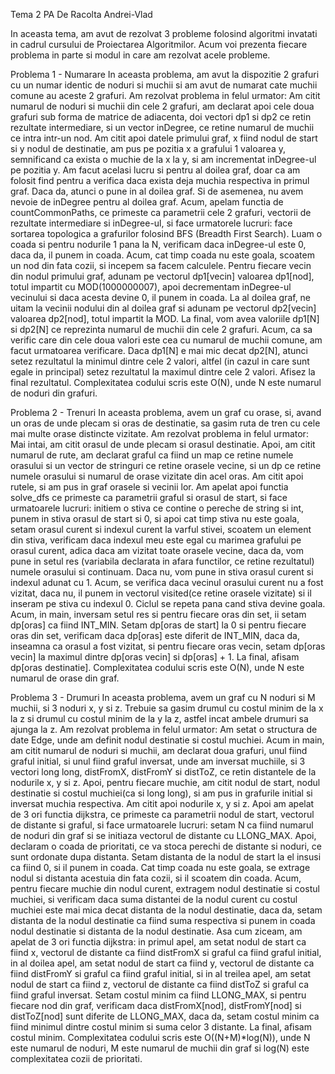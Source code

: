 Tema 2 PA
De Racolta Andrei-Vlad

In aceasta tema, am avut de rezolvat 3 probleme folosind algoritmi invatati in cadrul cursului de Proiectarea Algoritmilor.
Acum voi prezenta fiecare problema in parte si modul in care am rezolvat acele probleme.

Problema 1 - Numarare
In aceasta problema, am avut la dispozitie 2 grafuri cu un numar identic de noduri si muchii si am avut de numarat cate muchii 
comune au aceste 2 grafuri.
Am rezolvat problema in felul urmator: Am citit numarul de noduri si muchii din cele 2 grafuri, am declarat apoi cele doua
grafuri sub forma de matrice de adiacenta, doi vectori dp1 si dp2 ce retin rezultate intermediare, si un vector inDegree, ce 
retine numarul de muchii ce intra intr-un nod. Am citit apoi datele primului graf, x fiind
nodul de start si y nodul de destinatie, am pus pe pozitia x a grafului 1 valoarea y, semnificand ca exista o muchie de la x la 
y, si am incrementat inDegree-ul pe pozitia y. Am facut acelasi lucru si pentru al doilea graf, doar ca am folosit find pentru
a verifica daca exista deja muchia respectiva in primul graf. Daca da, atunci o pune in al doilea graf. Si de asemenea, nu avem 
nevoie de inDegree pentru al doilea graf. Acum, apelam functia de countCommonPaths, ce primeste ca parametrii cele 2 grafuri, 
vectorii de rezultate intermediare si inDegree-ul, si face urmatorele lucruri: face sortarea topologica a grafurilor folosind BFS
(Breadth First Search). Luam o coada si pentru nodurile 1 pana la N, verificam daca inDegree-ul este 0, daca da, il punem in 
coada. Acum, cat timp coada nu este goala, scoatem un nod din fata cozii, si incepem sa facem calculele. Pentru fiecare vecin din 
nodul primului graf, adunam pe vectorul dp1[vecin] valoarea dp1[nod], totul impartit cu MOD(1000000007), apoi decrementam 
inDegree-ul vecinului si daca acesta devine 0, il punem in coada. La al doilea graf, ne uitam la vecinii nodului din al doilea 
graf si adunam pe vectorul dp2[vecin] valoarea dp2[nod], totul impartit la MOD. La final, vom avea valoriile dp1[N] si dp2[N] ce 
reprezinta numarul de muchii din cele 2 grafuri. Acum, ca sa verific care din cele doua valori este cea cu numarul de muchii 
comune, am facut urmatoarea verificare. Daca dp1[N] e mai mic decat dp2[N], atunci setez rezultatul la minimul dintre cele 2 
valori, altfel (in cazul in care sunt egale in principal) setez rezultatul la maximul dintre cele 2 valori. Afisez la final 
rezultatul.
Complexitatea codului scris este O(N), unde N este numarul de noduri din grafuri.

Problema 2 - Trenuri
In aceasta problema, avem un graf cu orase, si, avand un oras de unde plecam si oras de destinatie, sa gasim ruta de tren
cu cele mai multe orase distincte vizitate.
Am rezolvat problema in felul urmator:
Mai intai, am citit orasul de unde plecam si orasul destinatie. Apoi, am citit numarul de rute, am declarat graful ca fiind un 
map ce retine numele orasului si un vector de stringuri ce retine orasele vecine, si un dp ce retine numele orasului si numarul de
orase vizitate din acel oras. Am citit apoi rutele, si am pus in graf orasele si vecinii lor. Am apelat apoi functia solve_dfs
ce primeste ca parametrii graful si orasul de start, si face urmatoarele lucruri: initiem o stiva ce contine o pereche de string 
si int, punem in stiva orasul de start si 0, si apoi cat timp stiva nu este goala, setam orasul curent si indexul curent la 
varful stivei, scoatem un element din stiva, verificam daca indexul meu este egal cu marimea grafului pe orasul curent, adica 
daca am vizitat toate orasele vecine, daca da, vom pune in setul res (variabila declarata in afara functilor, ce retine 
rezultatul) numele orasului si continuam. Daca nu, vom pune in stiva orasul curent si indexul adunat cu 1. Acum, se verifica
daca vecinul orasului curent nu a fost vizitat, daca nu, il punem in vectorul visited(ce retine orasele vizitate) si il inseram
pe stiva cu indexul 0. Ciclul se repeta pana cand stiva devine goala. Acum, in main, inversam setul res si pentru fiecare oras
din set, ii setam dp[oras] ca fiind INT_MIN. Setam dp[oras de start] la 0 si pentru fiecare oras din set, verificam daca dp[oras]
este diferit de INT_MIN, daca da, inseamna ca orasul a fost vizitat, si pentru fiecare oras vecin, setam dp[oras vecin] la maximul
dintre dp[oras vecin] si dp[oras] + 1. La final, afisam dp[oras destinatie].
Complexitatea codului scris este O(N), unde N este numarul de orase din graf.

Problema 3 - Drumuri
In aceasta problema, avem un graf cu N noduri si M muchii, si 3 noduri x, y si z. Trebuie sa gasim drumul cu costul minim de la x
la z si drumul cu costul minim de la y la z, astfel incat ambele drumuri sa ajunga la z.
Am rezolvat problema in felul urmator:
Am setat o structura de date Edge, unde am definit nodul destinatie si costul muchiei. Acum in main, am citit numarul de noduri
si muchii, am declarat doua grafuri, unul fiind graful initial, si unul fiind graful inversat, unde am inversat muchiile, si 3 
vectori long long, distFromX, distFromY si distToZ, ce retin distantele de la nodurile x, y si z. Apoi, pentru fiecare muchie, am 
citit nodul de start, nodul destinatie si costul muchiei(ca si long long), si am pus in grafurile initial si inversat muchia 
respectiva. Am citit apoi nodurile x, y si z. Apoi am apelat de 3 ori functia dijkstra, ce primeste ca parametrii nodul de start,
vectorul de distante si graful, si face urmatoarele lucruri: setam N ca fiind numarul de noduri din graf si se initiaza vectorul 
de distante cu LLONG_MAX. Apoi, declaram o coada de prioritati, ce va stoca perechi de distante si noduri, ce sunt ordonate dupa
distanta. Setam distanta de la nodul de start la el insusi ca fiind 0, si il punem in coada. Cat timp coada nu este goala, se 
extrage nodul si distanta acestuia din fata cozii, si il scoatem din coada. Acum, pentru fiecare muchie din nodul curent, extragem
nodul destinatie si costul muchiei, si verificam daca suma distantei de la nodul curent cu costul muchiei este mai mica decat 
distanta de la nodul destinatie, daca da, setam distanta de la nodul destinatie ca fiind suma respectiva si punem in coada nodul 
destinatie si distanta de la nodul destinatie. Asa cum ziceam, am apelat de 3 ori functia dijkstra: in primul apel, am setat 
nodul de start ca fiind x, vectorul de distante ca fiind distFromX si graful ca fiind graful initial, in al doilea apel, am setat 
nodul de start ca fiind y, vectorul de distante ca fiind distFromY si graful ca fiind graful initial, si in al treilea apel, am 
setat nodul de start ca fiind z, vectorul de distante ca fiind distToZ si graful ca fiind graful inversat. Setam costul minim ca 
fiind LLONG_MAX, si pentru fiecare nod din graf, verificam daca distFromX[nod], distFromY[nod] si distToZ[nod] sunt diferite de 
LLONG_MAX, daca da, setam costul minim ca fiind minimul dintre costul minim si suma celor 3 distante. La final, afisam costul 
minim.
Complexitatea codului scris este O((N+M)*log(N)), unde N este numarul de noduri, M este numarul de muchii din graf si log(N) este
complexitatea cozii de prioritati.
